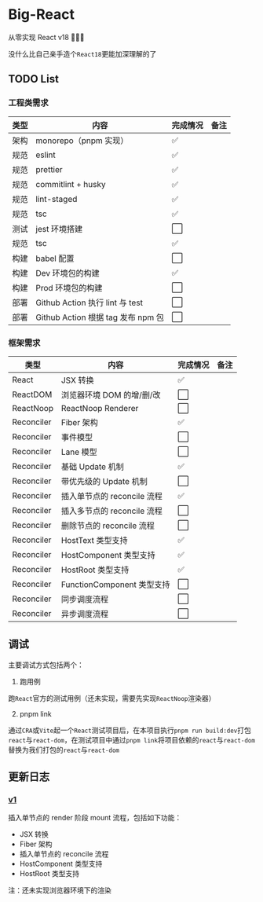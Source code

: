 # Big-React

从零实现 React v18 🎉🎉🎉

没什么比自己亲手造个`React18`更能加深理解的了

## TODO List

### 工程类需求

| 类型 | 内容                               | 完成情况 | 备注 |
| ---- | ---------------------------------- | -------- | ---- |
| 架构 | monorepo（pnpm 实现）              | ✅       |      |
| 规范 | eslint                             | ✅       |      |
| 规范 | prettier                           | ✅       |      |
| 规范 | commitlint + husky                 | ✅       |      |
| 规范 | lint-staged                        | ✅       |      |
| 规范 | tsc                                | ✅       |      |
| 测试 | jest 环境搭建                      | ⬜️      |      |
| 规范 | tsc                                | ✅       |      |
| 构建 | babel 配置                         | ⬜️      |      |
| 构建 | Dev 环境包的构建                   | ✅       |      |
| 构建 | Prod 环境包的构建                  | ⬜️      |      |
| 部署 | Github Action 执行 lint 与 test    | ⬜️      |      |
| 部署 | Github Action 根据 tag 发布 npm 包 | ⬜️      |      |

### 框架需求

| 类型       | 内容                        | 完成情况 | 备注 |
| ---------- | --------------------------- | -------- | ---- |
| React      | JSX 转换                    | ✅       |      |
| ReactDOM   | 浏览器环境 DOM 的增/删/改   | ⬜️      |      |
| ReactNoop  | ReactNoop Renderer          | ⬜️      |      |
| Reconciler | Fiber 架构                  | ✅       |      |
| Reconciler | 事件模型                    | ⬜️      |      |
| Reconciler | Lane 模型                   | ⬜️      |      |
| Reconciler | 基础 Update 机制            | ✅       |      |
| Reconciler | 带优先级的 Update 机制      | ⬜️      |      |
| Reconciler | 插入单节点的 reconcile 流程 | ✅       |      |
| Reconciler | 插入多节点的 reconcile 流程 | ⬜️      |      |
| Reconciler | 删除节点的 reconcile 流程   | ⬜️      |      |
| Reconciler | HostText 类型支持           | ✅       |      |
| Reconciler | HostComponent 类型支持      | ✅       |      |
| Reconciler | HostRoot 类型支持           | ✅       |      |
| Reconciler | FunctionComponent 类型支持  | ⬜️      |      |
| Reconciler | 同步调度流程                | ⬜️      |      |
| Reconciler | 异步调度流程                | ⬜️      |      |

## 调试

主要调试方式包括两个：

1. 跑用例

跑`React`官方的测试用例（还未实现，需要先实现`ReactNoop`渲染器）

2. pnpm link

通过`CRA`或`Vite`起一个`React`测试项目后，在本项目执行`pnpm run build:dev`打包`react`与`react-dom`，在测试项目中通过`pnpm link`将项目依赖的`react`与`react-dom`替换为我们打包的`react`与`react-dom`

## 更新日志

### [v1](https://github.com/BetaSu/big-react/tree/v1)

插入单节点的 render 阶段 mount 流程，包括如下功能：

- JSX 转换
- Fiber 架构
- 插入单节点的 reconcile 流程
- HostComponent 类型支持
- HostRoot 类型支持

注：还未实现浏览器环境下的渲染
